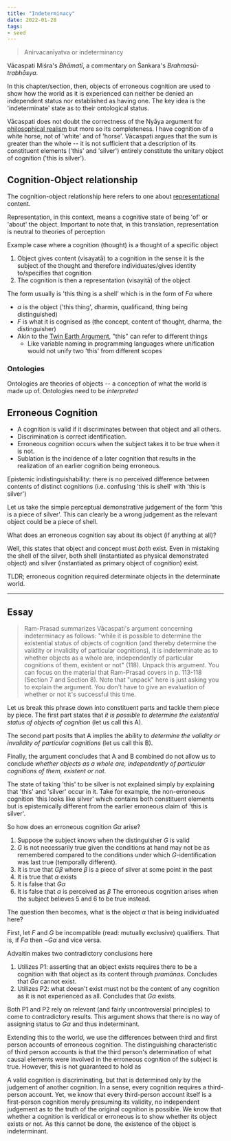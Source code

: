 ```yaml
---
title: "Indeterminacy"
date: 2022-01-28
tags:
- seed
---
```


> Anirvacanīyatva or indeterminancy

Vācaspati Miśra's *Bhāmatī*, a commentary on Śankara's *Brahmasū-trabhāsya*.

In this chapter/section, then, objects of erroneous cognition are used to show how the world as it is experienced can neither be denied an independent status nor established as having one. The key idea is the 'indeterminate' state as to their ontological status.

Vācaspati does not doubt the correctness of the Nyāya argument for [philosophical realism](thoughts/philosophical%20realism.md) but more so its completeness. I have cognition of a white horse, not of 'white' and of 'horse'. Vācaspati argues that the sum is greater than the whole -- it is not sufficient that a description of its constituent elements ('this' and 'silver') entirely constitute the unitary object of cognition ('this is silver').

## Cognition-Object relationship
The cognition-object relationship here refers to one about [representational](thoughts/representation.md) content.

Representation, in this context, means a cognitive state of being 'of' or 'about' the object. Important to note that, in this translation, representation is neutral to theories of perception

Example case where a cognition (thought) is a thought of a specific object
1. Object gives content (visayatā) to a cognition in the sense it is the subject of the thought and therefore individuates/gives identity to/specifies that cognition
2. The cognition is then a representation (visayitā) of the object

The form usually is 'this thing is a shell' which is in the form of $F\alpha$ where
- $\alpha$ is the object ('this thing', dharmin, qualificand, thing being distinguished)
- $F$ is what it is cognised as (the concept, content of thought, dharma, the distinguisher)
- Akin to the [Twin Earth Argument](thoughts/Twin%20Earth%20Argument.md), "this" can refer to different things
	- Like variable naming in programming languages where unification would not unify two 'this' from different scopes

### Ontologies
Ontologies are theories of objects -- a conception of what the world is made up of. Ontologies need to be *interpreted*

## Erroneous Cognition
- A cognition is valid if it discriminates between that object and all others.
- Discrimination is correct identification.
- Erroneous cognition occurs when the subject takes it to be true when it is not.
- Sublation is the incidence of a later cognition that results in the realization of an earlier cognition being erroneous.

Epistemic indistinguishability: there is no perceived difference between contents of distinct cognitions (i.e. confusing 'this is shell' with 'this is silver')

Let us take the simple perceptual demonstrative judgement of the form 'this is a piece of silver'. This can clearly be a wrong judgement as the relevant object could be a piece of shell.

What does an erroneous cognition say about its object (if anything at all)?

Well, this states that object and concept must *both* exist. Even in mistaking the shell of the silver, both shell (instantiated as physical demonstrated object) and silver (instantiated as primary object of cognition) exist.

TLDR; erroneous cognition required determinate objects in the determinate world.

---

## Essay
> Ram-Prasad summarizes Vācaspati's argument concerning indeterminacy as follows: "while it is possible to determine the existential status of objects of cognition (and thereby determine the validity or invalidity of particular cognitions), it is indeterminate as to whether objects as a whole are, independently of particular cognitions of them, existent or not" (118). Unpack this argument. You can focus on the material that Ram-Prasad covers in p. 113-118 (Section 7 and Section 8). Note that "unpack" here is just asking you to explain the argument. You don't have to give an evaluation of whether or not it's successful this time.

Let us break this phrase down into constituent parts and tackle them piece by piece. The first part states that *it is possible to determine the existential status of objects of cognition* (let us call this A).

The second part posits that A implies the ability to *determine the validity or invalidity of particular cognitions* (let us call this B).

Finally, the argument concludes that A and B combined do not allow us to conclude *whether objects as a whole are, independently of particular cognitions of them, existent or not*.


The state of taking 'this' to be silver is not explained simply by explaining that 'this' and 'silver' occur in it. Take for example, the non-erroneous cognition 'this looks like silver' which contains both constituent elements but is epistemically different from the earlier erroneous claim of 'this is silver'.

So how does an erroneous cognition $G\alpha$ arise?
1. Suppose the subject knows when the distinguisher $G$ is valid
2. $G$ is not necessarily true given the conditions at hand may not be as remembered compared to the conditions under which $G$-identification was last true (temporally different).
3. It is true that $G\beta$ where $\beta$ is a piece of silver at some point in the past
4. It is true that $\alpha$ exists
5. It is false that $G\alpha$
6. It is false that $\alpha$ is perceived as $\beta$
The erroneous cognition arises when the subject believes 5 and 6 to be true instead.

The question then becomes, what is the object $\alpha$ that is being individuated here?

First, let $F$ and $G$ be incompatible (read: mutually exclusive) qualifiers. That is, if $F\alpha$ then $\lnot G\alpha$ and vice versa.

Advaitin makes two contradictory conclusions here
1. Utilizes P1: asserting that an object exists requires there to be a cognition with that object as its content through *pramānas*. Concludes that $G\alpha$ cannot exist.
2. Utilizes P2: what doesn't exist must not be the content of any cognition as it is not experienced as all. Concludes that $G\alpha$ exists.

Both P1 and P2 rely on relevant (and fairly uncontroversial principles) to come to contradictory results. This argument shows that there is no way of assigning status to $G\alpha$ and thus indeterminant.

Extending this to the world, we use the differences between third and first person accounts of erroneous cognition. The distinguishing characteristic of third person accounts is that the third person's determination of what causal elements were involved in the erroneous cognition of the subject is true. However, this is not guaranteed to hold as 

A valid cognition is discriminating, but that is determined only by the judgement of another cognition. In a sense, every cognition requires a third-person account. Yet, we know that every third-person account itself is a first-person cognition merely presuming its validity, no independent judgement as to the truth of the original cognition is possible. We know that whether a cognition is veridical or erroneous is to show whether its object exists or not. As this cannot be done, the existence of the object is indeterminant.